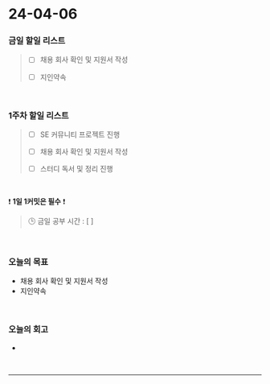 # 24-04-06
### 금일 할일 리스트
> - [ ]  채용 회사 확인 및 지원서 작성
>
> - [ ]  지인약속

<br/>

### 1주차 할일 리스트  
> - [ ]  SE 커뮤니티 프로젝트 진행
>
> - [ ]  채용 회사 확인 및 지원서 작성
>
> - [ ]  스터디 독서 및 정리 진행

<br/>

❗ **1일 1커밋은 필수** ❗
> 🕒 금일 공부 시간 : [  ]

<br/>

### 오늘의 목표
- 채용 회사 확인 및 지원서 작성
- 지인약속

<br>

### 오늘의 회고
- 


<br/>

------------  
